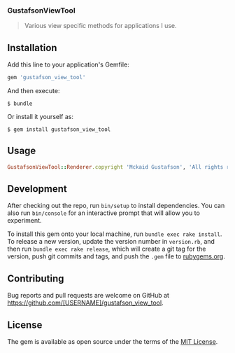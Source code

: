 ### GustafsonViewTool

> Various view specific methods for applications I use.

## Installation

Add this line to your application's Gemfile:

```ruby
gem 'gustafson_view_tool'
```

And then execute:

    $ bundle

Or install it yourself as:

    $ gem install gustafson_view_tool

## Usage

``` ruby
GustafsonViewTool::Renderer.copyright 'Mckaid Gustafson', 'All rights reserved'
```

## Development

After checking out the repo, run `bin/setup` to install dependencies. You can also run `bin/console` for an interactive prompt that will allow you to experiment.

To install this gem onto your local machine, run `bundle exec rake install`. To release a new version, update the version number in `version.rb`, and then run `bundle exec rake release`, which will create a git tag for the version, push git commits and tags, and push the `.gem` file to [rubygems.org](https://rubygems.org).

## Contributing

Bug reports and pull requests are welcome on GitHub at https://github.com/[USERNAME]/gustafson_view_tool.


## License

The gem is available as open source under the terms of the [MIT License](http://opensource.org/licenses/MIT).

